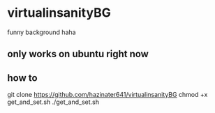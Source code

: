 # virtualinsanityBG
funny background haha

## only works on ubuntu right now


## how to
git clone https://github.com/hazinater641/virtualinsanityBG
chmod +x get_and_set.sh
./get_and_set.sh


